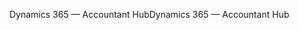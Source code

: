 <span data-ttu-id="29f4c-101">Dynamics 365 — Accountant Hub</span><span class="sxs-lookup"><span data-stu-id="29f4c-101">Dynamics 365 — Accountant Hub</span></span>
